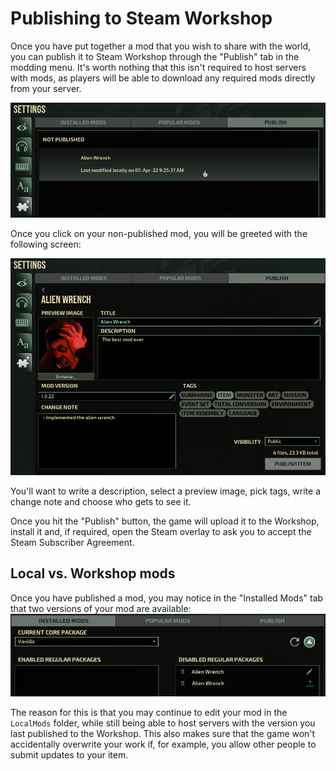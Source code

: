 # Publishing to Steam Workshop

Once you have put together a mod that you wish to share with the world, you can publish it to Steam Workshop through the "Publish" tab in the modding menu. It's worth nothing that this isn't required to host servers with mods, as players will be able to download any required mods directly from your server.

![The Publish tab](img/Publish1.png)

Once you click on your non-published mod, you will be greeted with the following screen:

![About to publish a mod...](img/Publish2.png)

You'll want to write a description, select a preview image, pick tags, write a change note and choose who gets to see it.

Once you hit the "Publish" button, the game will upload it to the Workshop, install it and, if required, open the Steam overlay to ask you to accept the Steam Subscriber Agreement.

## Local vs. Workshop mods

Once you have published a mod, you may notice in the "Installed Mods" tab that two versions of your mod are available:
![](img/LocalVsPublished.png)

The reason for this is that you may continue to edit your mod in the `LocalMods` folder, while still being able to host servers with the version you last published to the Workshop. This also makes sure that the game won't accidentally overwrite your work if, for example, you allow other people to submit updates to your item.
